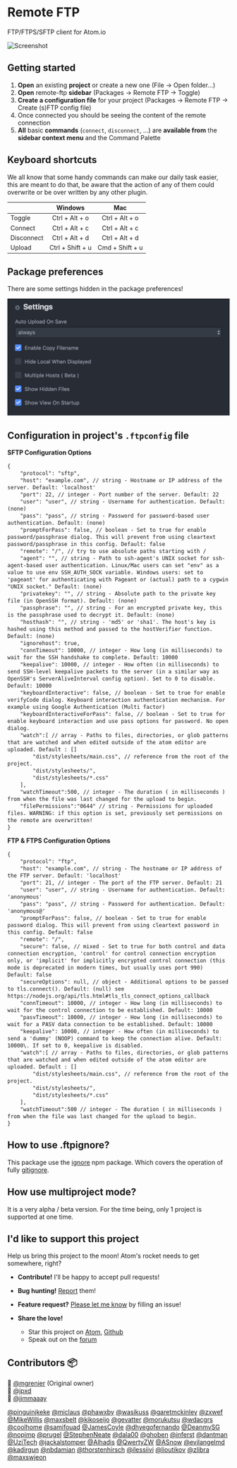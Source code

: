 # Remote FTP
FTP/FTPS/SFTP client for Atom.io

![Screenshot](https://raw.githubusercontent.com/icetee/remote-ftp/master/screenshot.png "Screenshot")

## Getting started

1. **Open** an existing **project** or create a new one (File -> Open folder...)
2. **Open** remote-ftp **sidebar** (Packages -> Remote FTP -> Toggle)
3. **Create a configuration file** for your project (Packages -> Remote FTP -> Create (s)FTP config file)
4. Once connected you should be seeing the content of the remote connection
5. **All** basic **commands** (`connect`, `disconnect`, ...) are **available from** the **sidebar context menu** and the Command Palette

## Keyboard shortcuts

We all know that some handy commands can make our daily task easier, this are meant to do that, be aware that the action of any of them could overwrite or be over written by any other plugin.

|            |     Windows      |       Mac        |
|----------- | :--------------: | :--------------: |
| Toggle     |  Ctrl + Alt + o  | Ctrl + Alt + o   |
| Connect    |  Ctrl + Alt + c  | Ctrl + Alt + c   |
| Disconnect |  Ctrl + Alt + d  | Ctrl + Alt + d   |
| Upload     | Ctrl + Shift + u | Cmd + Shift + u  |

## Package preferences

There are some settings hidden in the package preferences!

![Screenshot of Settings](https://raw.githubusercontent.com/icetee/remote-ftp/master/screenshot-settings.png "Screenshot-settings")

## Configuration in project's `.ftpconfig` file

**SFTP Configuration Options**

```
{
    "protocol": "sftp",
    "host": "example.com", // string - Hostname or IP address of the server. Default: 'localhost'
    "port": 22, // integer - Port number of the server. Default: 22
    "user": "user", // string - Username for authentication. Default: (none)
    "pass": "pass", // string - Password for password-based user authentication. Default: (none)
    "promptForPass": false, // boolean - Set to true for enable password/passphrase dialog. This will prevent from using cleartext password/passphrase in this config. Default: false
    "remote": "/", // try to use absolute paths starting with /
    "agent": "", // string - Path to ssh-agent's UNIX socket for ssh-agent-based user authentication. Linux/Mac users can set "env" as a value to use env SSH_AUTH_SOCK variable. Windows users: set to 'pageant' for authenticating with Pageant or (actual) path to a cygwin "UNIX socket." Default: (none)
    "privatekey": "", // string - Absolute path to the private key file (in OpenSSH format). Default: (none)
    "passphrase": "", // string - For an encrypted private key, this is the passphrase used to decrypt it. Default: (none)
    "hosthash": "", // string - 'md5' or 'sha1'. The host's key is hashed using this method and passed to the hostVerifier function. Default: (none)
    "ignorehost": true,
    "connTimeout": 10000, // integer - How long (in milliseconds) to wait for the SSH handshake to complete. Default: 10000
    "keepalive": 10000, // integer - How often (in milliseconds) to send SSH-level keepalive packets to the server (in a similar way as OpenSSH's ServerAliveInterval config option). Set to 0 to disable. Default: 10000
    "keyboardInteractive": false, // boolean - Set to true for enable verifyCode dialog. Keyboard interaction authentication mechanism. For example using Google Authentication (Multi factor)
    "keyboardInteractiveForPass": false, // boolean - Set to true for enable keyboard interaction and use pass options for password. No open dialog.
    "watch":[ // array - Paths to files, directories, or glob patterns that are watched and when edited outside of the atom editor are uploaded. Default : []
        "dist/stylesheets/main.css", // reference from the root of the project.
        "dist/stylesheets/",
        "dist/stylesheets/*.css"
    ],
    "watchTimeout":500, // integer - The duration ( in milliseconds ) from when the file was last changed for the upload to begin.
    "filePermissions":"0644" // string - Permissions for uploaded files. WARNING: if this option is set, previously set permissions on the remote are overwritten!
}
```

**FTP & FTPS Configuration Options**

```
{
    "protocol": "ftp",
    "host": "example.com", // string - The hostname or IP address of the FTP server. Default: 'localhost'
    "port": 21, // integer - The port of the FTP server. Default: 21
    "user": "user", // string - Username for authentication. Default: 'anonymous'
    "pass": "pass", // string - Password for authentication. Default: 'anonymous@'
    "promptForPass": false, // boolean - Set to true for enable password dialog. This will prevent from using cleartext password in this config. Default: false
    "remote": "/",
    "secure": false, // mixed - Set to true for both control and data connection encryption, 'control' for control connection encryption only, or 'implicit' for implicitly encrypted control connection (this mode is deprecated in modern times, but usually uses port 990) Default: false
    "secureOptions": null, // object - Additional options to be passed to tls.connect(). Default: (null) see https://nodejs.org/api/tls.html#tls_tls_connect_options_callback
    "connTimeout": 10000, // integer - How long (in milliseconds) to wait for the control connection to be established. Default: 10000
    "pasvTimeout": 10000, // integer - How long (in milliseconds) to wait for a PASV data connection to be established. Default: 10000
    "keepalive": 10000, // integer - How often (in milliseconds) to send a 'dummy' (NOOP) command to keep the connection alive. Default: 10000\. If set to 0, keepalive is disabled.
    "watch":[ // array - Paths to files, directories, or glob patterns that are watched and when edited outside of the atom editor are uploaded. Default : []
        "dist/stylesheets/main.css", // reference from the root of the project.
        "dist/stylesheets/",
        "dist/stylesheets/*.css"
    ],
    "watchTimeout":500 // integer - The duration ( in milliseconds ) from when the file was last changed for the upload to begin.
}
```

## How to use .ftpignore?

This package use the [ignore](https://www.npmjs.com/package/ignore) npm package. Which covers the operation of fully [gitignore](https://git-scm.com/docs/gitignore).

## How use multiproject mode?

It is a very alpha / beta version. For the time being, only 1 project is supported at one time.

## I'd like to support this project

Help us bring this project to the moon! Atom's rocket needs to get somewhere, right?

- **Contribute!** I'll be happy to accept pull requests!
- **Bug hunting!** [Report](https://github.com/icetee/remote-ftp/issues) them!
- **Feature request?** [Please let me know](https://github.com/icetee/remote-ftp/issues) by filling an issue!
- **Share the love!**

  - Star this project on [Atom](https://atom.io/packages/remote-ftp), [Github](https://github.com/icetee/remote-ftp)
  - Speak out on the [forum](https://discuss.atom.io/)

## Contributors :package:

:1st_place_medal: [@mgrenier](https://github.com/mgrenier) (Original owner)  
:2nd_place_medal: [@jpxd](https://github.com/jpxd)  
:3rd_place_medal: [@jimmaaay](https://github.com/jimmaaay)  

[@pinguinjkeke](https://github.com/pinguinjkeke)
[@miclaus](https://github.com/miclaus)
[@phawxby](https://github.com/phawxby)
[@wasikuss](https://github.com/wasikuss)
[@garetmckinley](https://github.com/garetmckinley)
[@zxwef](https://github.com/zxwef)
[@MikeWillis](https://github.com/MikeWillis)
[@maxsbelt](https://github.com/maxsbelt)
[@kikoseijo](https://github.com/kikoseijo)
[@gevatter](https://github.com/gevatter)
[@morukutsu](https://github.com/morukutsu)
[@wdacgrs](https://github.com/wdacgrs)
[@coolhome](https://github.com/coolhome)
[@samifouad](https://github.com/samifouad)
[@JamesCoyle](https://github.com/JamesCoyle)
[@dhyegofernando](https://github.com/dhyegofernando)
[@DeanmvSG](https://github.com/DeanmvSG)
[@nopjmp](https://github.com/nopjmp)
[@prugel](https://github.com/prugel)
[@StephenNeate](https://github.com/StephenNeate)
[@dala00](https://github.com/dala00)
[@ghoben](https://github.com/ghoben)
[@inferst](https://github.com/inferst)
[@dantman](https://github.com/dantman)
[@UziTech](https://github.com/UziTech)
[@jackalstomper](https://github.com/jackalstomper)
[@Alhadis](https://github.com/Alhadis)
[@QwertyZW](https://github.com/QwertyZW)
[@ASnow](https://github.com/ASnow)
[@evilangelmd](https://github.com/evilangelmd)
[@kadirgun](https://github.com/kadirgun)
[@nbdamian](https://github.com/nbdamian)
[@thorstenhirsch](https://github.com/thorstenhirsch)
[@ilessiivi](https://github.com/ilessiivi)
[@lioutikov](https://github.com/lioutikov)
[@zlibra](https://github.com/zlibra)  
[@maxswjeon](https://github.com/maxswjeon)  
